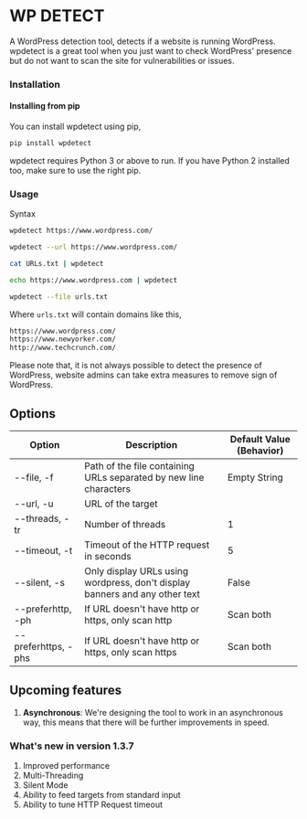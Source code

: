 # WP DETECT
A WordPress detection tool, detects if a website is running WordPress. wpdetect is a great tool when you just want to check WordPress' presence but do not want to scan the site for vulnerabilities or issues.  
### Installation

#### Installing from pip
You can install wpdetect using pip,
```sh
pip install wpdetect
```
wpdetect requires Python 3 or above to run. If you have Python 2 installed too, make sure to use the right pip.


### Usage
Syntax



```sh
wpdetect https://www.wordpress.com/
```


```sh
wpdetect --url https://www.wordpress.com/
```


```sh
cat URLs.txt | wpdetect
```

```sh
echo https://www.wordpress.com | wpdetect
```


```sh
wpdetect --file urls.txt
```


Where `urls.txt` will contain domains like this,
```sh
https://www.wordpress.com/
https://www.newyorker.com/
http://www.techcrunch.com/
```


Please note that, it is not always possible to detect the presence of WordPress, website admins can take extra measures to remove sign of WordPress.


## Options

| Option | Description | Default Value (Behavior) |
|--------|-------------|--------------|
| --file, -f | Path of the file containing URLs separated by new line characters    | Empty String |
|  --url, -u | URL of the target                                                    |              |
|--threads, -tr| Number of threads                                                   |1             |
|--timeout, -t| Timeout of the HTTP request in seconds                              |5            |
|--silent, -s| Only display URLs using wordpress, don't display banners and any other text | False|
|--preferhttp, -ph| If URL doesn't have http or https, only scan http | Scan both|
|--preferhttps, -phs| If URL doesn't have http or https, only scan https | Scan both |


## Upcoming features
1. **Asynchronous**: We're designing the tool to work in an asynchronous way, this means that there will be further improvements in speed.


### What's new in version 1.3.7
1. Improved performance
2. Multi-Threading
3. Silent Mode
4. Ability to feed targets from standard input
5. Ability to tune HTTP Request timeout